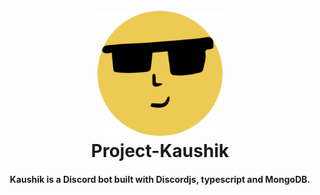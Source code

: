 
<h1 align="center">
  <br>
  <a href="https://discord.com/api/oauth2/authorize?client_id=1055845393709158400&permissions=277025671232&scope=applications.commands%20bot"><img src="src/assets/kaushik.png?raw=true" alt="Markdownify" width="200"></a>
  <br>
  Project-Kaushik
  <br>
</h1>

<h4 align="center">Kaushik is a Discord bot built with Discordjs, typescript and MongoDB.</h4>
